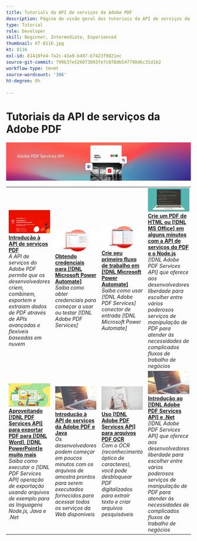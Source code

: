 ```yaml
---
title: Tutorials da API de serviços da Adobe PDF
description: Página de visão geral dos tutoriais da API de serviços da Adobe PDF
type: Tutorial
role: Developer
skill: Beginner, Intermediate, Experienced
thumbnail: KT-8116.jpg
kt: 8116
exl-id: 81410fe4-7a2c-43a9-b497-b7423f9821ec
source-git-commit: 799b37e526073893fe7c078db547798d6c31d1b2
workflow-type: tm+mt
source-wordcount: '306'
ht-degree: 0%

---
```


# Tutoriais da API de serviços da Adobe PDF

![Banner da API de serviços do PDF](../assets/pdfserviceshero.jpg)

<table style="table-layout:fixed">
<tr>
 <td>
   <a href="https://experienceleague.adobe.com/docs/adobe-developers-live-events/events/2021/oct2021/pdf-services-api.html">
      <img alt="Introdução à API de serviços PDF" src="assets/introduction_1280.png" />
   </a>
    <div>
   <a href="https://experienceleague.adobe.com/docs/adobe-developers-live-events/events/2021/oct2021/pdf-services-api.html"><strong>Introdução à API de serviços PDF</strong></a>
    </div>
    <em>A API de serviços do Adobe PDF permite que os desenvolvedores criem, combinem, exportem e extraiam dados de PDF através de APIs avançadas e flexíveis baseadas em nuvem</em>
    <br>
  </td>
  <td>
   <a href="getting-credentials-power-automate.md">
      <img alt="Obtendo credenciais para o Microsoft Power Automate" src="assets/createcredentials_1280.png" />
   </a>
    <div>
   <a href="getting-credentials-power-automate.md"><strong>Obtendo credenciais para [!DNL Microsoft Power Automate]</strong></a>
    </div>
    <em>Saiba como obter credenciais para começar a usar ou testar [!DNL Adobe PDF Services]</em>
    <br>
  </td>
  <td>
   <a href="create-workflow-power-automate.md">
      <img alt="Crie seu primeiro fluxo de trabalho no Microsoft Power Automate" src="assets/firstflow_1280.png" />
   </a>
    <div>
   <a href="create-workflow-power-automate.md"><strong>Crie seu primeiro fluxo de trabalho em [!DNL Microsoft Power Automate]</strong></a>
    </div>
    <em>Saiba como usar [!DNL Adobe PDF Services] conector de entrada [!DNL Microsoft Power Automate]</em>
    <br>
  </td>
  <td>
   <a href="createpdffromhtml.md">
      <img alt="Crie um PDF do HTML ou MS Office em alguns minutos com a PDF Services API e o Node.js" src="assets/PDFServices_GettingStartedNode_thumb.jpg" />
   </a>
    <div>
   <a href="createpdffromhtml.md"><strong>Crie um PDF de HTML ou [!DNL MS Office] em alguns minutos com a API de serviços do PDF e o Node.js</strong></a>
    </div>
    <em>[!DNL Adobe PDF Services API] que oferece aos desenvolvedores liberdade para escolher entre vários poderosos serviços de manipulação de PDF para atender às necessidades de complicados fluxos de trabalho de negócios</em>
    <br>
  </td>
</tr>
<tr>
  <td>
   <a href="exportpdf.md">
      <img alt="Uso da API de serviços do PDF para exportar PDF para Word, PowerPoint e muito mais" src="assets/PDFServices_ExportPDF_thumb.jpg" />
   </a>
    <div>
   <a href="exportpdf.md"><strong>Aproveitando [!DNL PDF Services API] para exportar PDF para [!DNL Word], [!DNL PowerPoint]e muito mais</strong></a>
    </div>
    <em>Saiba como executar o [!DNL PDF Services API] operação de exportação usando arquivos de exemplo para as linguagens Node.js, Java e .Net</em>
    <br>
  </td>
   <td>
   <a href="gettingstartedjava.md">
      <img alt="Introdução à API de serviços da Adobe PDF e Java" src="assets/PDFServices_GettingStartedJAVA_thumb.jpg" />
   </a>
    <div>
   <a href="gettingstartedjava.md"><strong>Introdução à API de serviços da Adobe PDF e Java</strong></a>
    </div>
    <em>Os desenvolvedores podem começar em poucos minutos com os arquivos de amostra prontos para serem executados fornecidos para acessar todos os serviços da Web disponíveis</em>
    <br>
  </td>
   <td>
   <a href="ocr.md">
      <img alt="Uso da API de serviços do Adobe PDF para arquivos PDF OCR" src="assets/PDFServices_OCR_Thumb.jpg" />
   </a>
    <div>
   <a href="ocr.md"><strong>Uso [!DNL Adobe PDF Services API] para arquivos PDF OCR</strong></a>
    </div>
    <em>Com o OCR (reconhecimento óptico de caracteres), você pode desbloquear PDF digitalizados para extrair texto e criar arquivos pesquisáveis</em>
    <br>
  </td>
  <td>
   <a href="gettingstartednet.md">
      <img alt="Introdução à API de serviços da Adobe PDF e ao .Net" src="assets/PDFServices_GettingStartedNET_thumb.jpg" />
   </a>
    <div>
   <a href="gettingstartednet.md"><strong>Introdução ao [!DNL Adobe PDF Services API] e .Net</strong></a>
    </div>
    <em>[!DNL Adobe PDF Services API] que oferece aos desenvolvedores liberdade para escolher entre vários poderosos serviços de manipulação de PDF para atender às necessidades de complicados fluxos de trabalho de negócios</em>
    <br>
  </td>
</tr>
</table>
